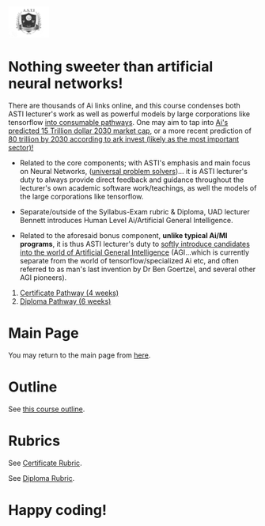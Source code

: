 

![Alt Text](https://github.com/g0dEngineer/ASTIS/blob/main/data/logo.png)

# Nothing sweeter than artificial neural networks!

There are thousands of Ai links online, and this course condenses both ASTI lecturer's work as well as powerful models by large corporations like tensorflow [into consumable pathways](https://github.com/g0dEngineer/ASTIS#rapidoptimal-6-week-curriculum). One may aim to tap into [Ai's predicted 15 Trillion dollar 2030 market cap](https://www.forbes.com/sites/greatspeculations/2019/02/25/ai-will-add-15-trillion-to-the-world-economy-by-2030/?sh=76b9bd4e1852), or a more recent prediction of [80 trillion by 2030 according to ark invest (likely as the most important sector)!](https://youtu.be/UBmcCRno35A)

 * Related to the core components; with ASTI's emphasis and main focus on Neural Networks, ([universal problem solvers](https://en.wikipedia.org/wiki/Universal_approximation_theorem))... it is ASTI lecturer's duty to always provide direct feedback and guidance throughout the lecturer's own academic software work/teachings, as well the models of the large corporations like tensorflow. 

* Separate/outside of the Syllabus-Exam rubric & Diploma, UAD lecturer Bennett introduces Human Level Ai/Artificial General Intelligence.
* Related to the aforesaid bonus component, **unlike typical Ai/Ml programs**, it is thus ASTI lecturer's duty to [softly introduce candidates into the world of Artificial General Intelligence](https://github.com/g0dEngineer/ASTIS/blob/main/data/Introduction%20to%20Artificial%20General%20Intelligence.pdf) (AGI...which is currently separate from the world of tensorflow/specialized Ai etc, and often referred to as man's last invention by Dr Ben Goertzel, and several other AGI pioneers).

1. [Certificate Pathway (4 weeks)](https://github.com/g0dEngineer/ASTIS/blob/main/data/TypeA_NonProgrammers/README_CERTIFICATE.md)
2. [Diploma Pathway (6 weeks)](https://github.com/g0dEngineer/ASTIS/blob/main/data/TypeA_NonProgrammers/README_DIPLOMA.md)


# Main Page
You may return to the main page from [here](https://github.com/g0dEngineer/ASTIS).

# Outline
See [this course outline](https://github.com/g0dEngineer/ASTIS/blob/main/data/An%20Advanced%20and%20Practical%20Ai%20Program%20is%20all%20you%20need!%20%20%5BNon-Programmers%20Course%20Outline%5D.pdf). 

# Rubrics
See [Certificate Rubric](https://github.com/g0dEngineer/ASTIS/blob/main/data/Rubric_ASTIS%20Practical%20Ai%20Certificate%20Examination%20.xlsx).

See [Diploma Rubric](https://github.com/g0dEngineer/ASTIS/blob/main/data/Rubric_ASTIS%20Practical%20Ai%20Diploma%20Examination%20.xlsx).

# Happy coding!
